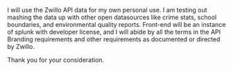 I will use the Zwillo API data for my own personal use.  I am testing out mashing the data up with other open datasources like crime 
stats, school boundaries, and environmental quality reports.  Front-end will be an instance of splunk with developer license, and I will abide by all the terms in the API Branding requirements and other requirements as documented or directed by Zwillo.

Thank you for your consideration.
